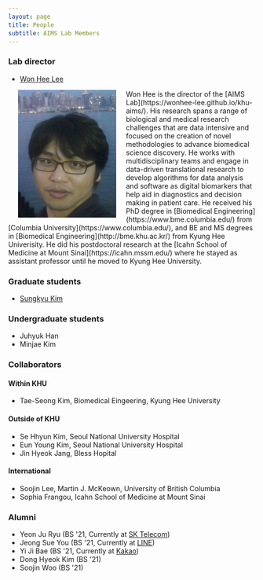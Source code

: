 ```yaml
---
layout: page
title: People
subtitle: AIMS Lab Members
---
```


### Lab director
* [Won Hee Lee](https://wonhee-lee.github.io/aboutme/)


<img src="/assets/img/khu_lab_pic.jpg" width="200" height="260" align="left" hspace="20" />
Won Hee is the director of the [AIMS Lab](https://wonhee-lee.github.io/khu-aims/). His research spans a range of biological and medical research challenges that are data intensive and focused on the creation of novel methodologies to advance biomedical science discovery. He works with multidisciplinary teams and engage in data-driven translational research to develop algorithms for data analysis and software as digital biomarkers that help aid in diagnostics and decision making in patient care. He received his PhD degree in [Biomedical Engineering](https://www.bme.columbia.edu/) from [Columbia University](https://www.columbia.edu/), and BE and MS degrees in [Biomedical Engineering](http://bme.khu.ac.kr/) from Kyung Hee Univerisity. He did his postdoctoral research at the [Icahn School of Medicine at Mount Sinai](https://icahn.mssm.edu/) where he stayed as assistant professor until he moved to Kyung Hee University.


### Graduate students
* [Sungkyu Kim](https://github.com/SungKyu-Kim39)
<!---
<hr>
<img src="https://raw.githubusercontent.com/wonhee-lee/wonhee-le.github.io/master/img/sungkyu_kim.jpg" width="200" height="260" align="left" hspace="20" />
-->
 
### Undergraduate students
* Juhyuk Han
* Minjae Kim 

### Collaborators
#### Within KHU
* Tae-Seong Kim, Biomedical Eingeering, Kyung Hee University

#### Outside of KHU
* Se Hhyun Kim, Seoul National University Hospital 
* Eun Young Kim, Seoul National University Hospital 
* Jin Hyeok Jang, Bless Hopital

#### International
* Soojin Lee, Martin J. McKeown, University of British Columbia
* Sophia Frangou, Icahn School of Medicine at Mount Sinai

### Alumni
* Yeon Ju Ryu (BS '21, Currently at [SK Telecom](https://www.sktelecom.com/index.html))
* Jeong Sue You (BS '21, Currently at [LINE](https://line.me/ko/))
* Yi Ji Bae (BS '21, Currently at [Kakao](https://www.kakaocorp.com/page/))
* Dong Hyeok Kim (BS '21)
* Soojin Woo (BS '21)

